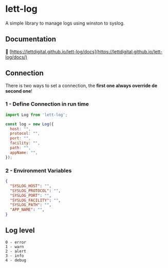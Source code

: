 # lett-log

A simple library to manage logs using winston to syslog.

## Documentation

:blue_book: [https://lettdigital.github.io/lett-log/docs](https://lettdigital.github.io/lett-log/docs/)

## Connection

There is two ways to set a connection, the **first one always override de second one**!

### 1 - Define Connection in run time

```js
import Log from 'lett-log';

const log = new Log({
  host: "",
  protocol: "",
  port: "",
  facility: "",
  path: "",
  appName: "",
});
```

### 2 - Environment Variables

```json
{
  "SYSLOG_HOST": "",
  "SYSLOG_PROTOCOL": "",
  "SYSLOG_PORT": "",
  "SYSLOG_FACILITY": "",
  "SYSLOG_PATH": "",
  "APP_NAME": "",
}
```

## Log level
```
0 - error
1 - warn
2 - alert
3 - info
4 - debug
```
